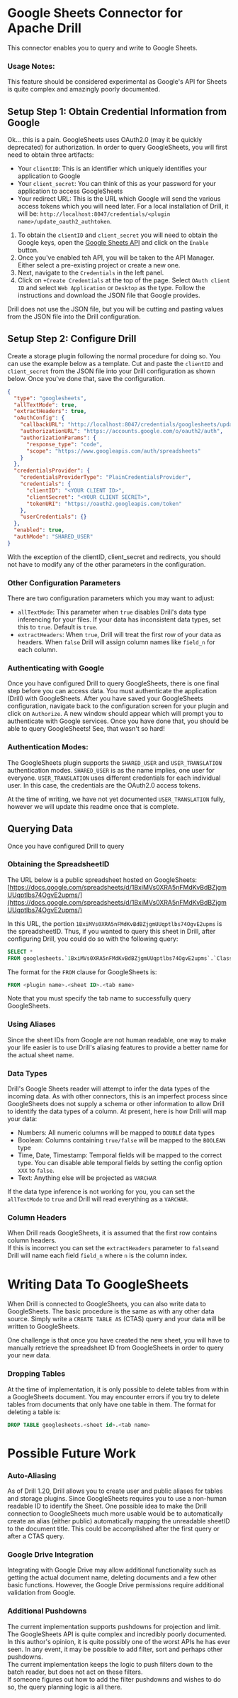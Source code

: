 # Google Sheets Connector for Apache Drill
This connector enables you to query and write to Google Sheets.  

### Usage Notes:
This feature should be considered experimental as Google's API for Sheets is quite complex and amazingly 
poorly documented.

## Setup Step 1:  Obtain Credential Information from Google
Ok... this is a pain.  GoogleSheets uses OAuth2.0 (may it be quickly deprecated) for authorization. In order to query GoogleSheets, you will first need to obtain three artifacts:

* Your `clientID`:  This is an identifier which uniquely identifies your application to Google
* Your `client_secret`: You can think of this as your password for your application to access GoogleSheets
* Your redirect URL:  This is the URL which Google will send the various access tokens which you will need later.  For a local installation of Drill, it will be: 
  `http://localhost:8047/credentials/<plugin name>/update_oauth2_authtoken`.

1. To obtain the `clientID` and `client_secret` you will need to obtain the Google keys, open the [Google Sheets API](https://console.cloud.google.com/apis/library/sheets.googleapis.com) and click on the `Enable` button. 
2. Once you've enabled teh API, you will be taken to the API Manager.  Either select a pre-existing project or create a new one.
3. Next, navigate to the `Credentials` in the left panel.
4. Click on `+Create Credentials` at the top of the page.  Select `OAuth client ID` and select `Web Application` or `Desktop` as the type.  Follow the instructions and download 
   the JSON file that Google provides.

Drill does not use the JSON file, but you will be cutting and pasting values from the JSON file into the Drill configuration.

## Setup Step 2:  Configure Drill
Create a storage plugin following the normal procedure for doing so.  You can use the example below as a template.  Cut and paste the `clientID` and `client_secret` from the 
JSON file into your Drill configuration as shown below.  Once you've done that, save the configuration.

```json
{
  "type": "googlesheets",
  "allTextMode": true,
  "extractHeaders": true,
  "oAuthConfig": {
    "callbackURL": "http://localhost:8047/credentials/googlesheets/update_oauth2_authtoken",
    "authorizationURL": "https://accounts.google.com/o/oauth2/auth",
    "authorizationParams": {
      "response_type": "code",
      "scope": "https://www.googleapis.com/auth/spreadsheets"
    }
  },
  "credentialsProvider": {
    "credentialsProviderType": "PlainCredentialsProvider",
    "credentials": {
      "clientID": "<YOUR CLIENT ID>",
      "clientSecret": "<YOUR CLIENT SECRET>",
      "tokenURI": "https://oauth2.googleapis.com/token"
    },
    "userCredentials": {}
  },
  "enabled": true,
  "authMode": "SHARED_USER"
}
```

With the exception of the clientID, client_secret and redirects, you should not have to modify any of the other parameters in the configuration. 

### Other Configuration Parameters

There are two configuration parameters which you may want to adjust:
* `allTextMode`:  This parameter when `true` disables Drill's data type inferencing for your files.  If your data has inconsistent data types, set this to `true`.  Default is 
  `true`. 
* `extractHeaders`:  When `true`, Drill will treat the first row of your data as headers.  When `false` Drill will assign column names like `field_n` for each column.

### Authenticating with Google
Once you have configured Drill to query GoogleSheets, there is one final step before you can access data.  You must authenticate the application (Drill) with GoogleSheets.  After you have saved your GoogleSheets configuration, navigate back to the configuration screen for your plugin and click on `Authorize`. A new window should appear which will prompt you to authenticate with Google services.  Once you have done that, you should be able to query GoogleSheets!  See, that wasn't so hard!

### Authentication Modes:
The GoogleSheets plugin supports the `SHARED_USER` and `USER_TRANSLATION` authentication modes. `SHARED_USER` is as the name implies, one user for everyone. `USER_TRANSLATION` 
uses different credentials for each individual user.  In this case, the credentials are the OAuth2.0 access tokens.  

At the time of writing, we have not yet documented `USER_TRANSLATION` fully, however we will update this readme once that is complete.

## Querying Data
Once you have configured Drill to query 

### Obtaining the SpreadsheetID
The URL below is a public spreadsheet hosted on GoogleSheets:
[https://docs.google.com/spreadsheets/d/1BxiMVs0XRA5nFMdKvBdBZjgmUUqptlbs74OgvE2upms/](https://docs.google.com/spreadsheets/d/1BxiMVs0XRA5nFMdKvBdBZjgmUUqptlbs74OgvE2upms/)

In this URL, the portion `1BxiMVs0XRA5nFMdKvBdBZjgmUUqptlbs74OgvE2upms` is the spreadsheetID. Thus, 
if you wanted to query this sheet in Drill, after configuring Drill, you could do so with the following
query:

```sql
SELECT * 
FROM googlesheets.`1BxiMVs0XRA5nFMdKvBdBZjgmUUqptlbs74OgvE2upms`.`Class Data`
```

The format for the `FROM` clause for GoogleSheets is:
```sql
FROM <plugin name>.<sheet ID>.<tab name>
```
Note that you must specify the tab name to successfully query GoogleSheets.

### Using Aliases
Since the sheet IDs from Google are not human readable, one way to make your life easier is to use Drill's aliasing features to provide a better name for the actual sheet name. 

### Data Types
Drill's Google Sheets reader will attempt to infer the data types of the incoming data.  As with other connectors, this is an imperfect process since GoogleSheets does not 
supply a schema or other information to allow Drill to identify the data types of a column.  At present, here is how Drill will map your data:
* Numbers:  All numeric columns will be mapped to `DOUBLE` data types
* Boolean:  Columns containing `true/false` will be mapped to the `BOOLEAN` type
* Time, Date, Timestamp:  Temporal fields will be mapped to the correct type.  You can disable able temporal fields by setting the config option `XXX` to `false`.
* Text:  Anything else will be projected as `VARCHAR`

If the data type inference is not working for you, you can set the `allTextMode` to `true` and Drill will read everything as a `VARCHAR`.

### Column Headers
When Drill reads GoogleSheets, it is assumed that the first row contains column headers.  
If this is incorrect you can set the `extractHeaders` parameter to `false`and Drill will name each field `field_n` where `n` is the column index. 

# Writing Data To GoogleSheets
When Drill is connected to GoogleSheets, you can also write data to GoogleSheets. The basic procedure is 
the same as with any other data source.  Simply write a `CREATE TABLE AS` (CTAS) query and your data will be
written to GoogleSheets.

One challenge is that once you have created the new sheet, you will have to manually retrieve the spreadsheet ID 
from GoogleSheets in order to query your new data.

### Dropping Tables
At the time of implementation, it is only possible to delete tables from within a GoogleSheets document. You may encounter errors if you try to delete tables from documents 
that only have one table in them.  The format for deleting a table is:

```sql
DROP TABLE googlesheets.<sheet id>.<tab name>
```

# Possible Future Work

### Auto-Aliasing
As of Drill 1.20, Drill allows you to create user and public aliases for tables and storage plugins. Since GoogleSheets
requires you to use a non-human readable ID to identify the Sheet.  One possible idea to make the Drill connection to GoogleSheets 
much more usable would be to automatically create an alias (either public) automatically mapping the unreadable sheetID to the document title.
This could be accomplished after the first query or after a CTAS query.

### Google Drive Integration
Integrating with Google Drive may allow additional functionality such as getting the actual document name, deleting documents and a few other basic functions. However, the 
Google Drive permissions require additional validation from Google. 

### Additional Pushdowns
The current implementation supports pushdowns for projection and limit.  
The GoogleSheets API is quite complex and incredibly poorly documented. In this author's opinion, it is quite possibly one of the worst APIs he has ever seen.
In any event, it may be possible to add filter, sort and perhaps other pushdowns.  
The current implementation keeps the logic to push filters down to the batch reader, but does not act on these filters.  
If someone figures out how to add the filter pushdowns and wishes to do so, the query planning logic is all there.
